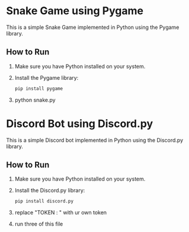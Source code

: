 # Snake Game using Pygame

This is a simple Snake Game implemented in Python using the Pygame library.

## How to Run

1. Make sure you have Python installed on your system.
2. Install the Pygame library:

   ```bash
   pip install pygame
3. python snake.py

# Discord Bot using Discord.py

This is a simple Discord bot implemented in Python using the Discord.py library.

## How to Run

1. Make sure you have Python installed on your system.
2. Install the Discord.py library:

   ```bash
   pip install discord.py
3. replace "TOKEN : " with ur own token
4. run three of this file

